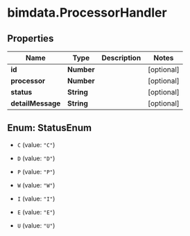 # bimdata.ProcessorHandler

## Properties
Name | Type | Description | Notes
------------ | ------------- | ------------- | -------------
**id** | **Number** |  | [optional] 
**processor** | **Number** |  | [optional] 
**status** | **String** |  | [optional] 
**detailMessage** | **String** |  | [optional] 


<a name="StatusEnum"></a>
## Enum: StatusEnum


* `C` (value: `"C"`)

* `D` (value: `"D"`)

* `P` (value: `"P"`)

* `W` (value: `"W"`)

* `I` (value: `"I"`)

* `E` (value: `"E"`)

* `U` (value: `"U"`)




